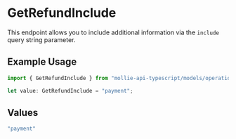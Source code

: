 # GetRefundInclude

This endpoint allows you to include additional information via the `include` query string parameter.

## Example Usage

```typescript
import { GetRefundInclude } from "mollie-api-typescript/models/operations";

let value: GetRefundInclude = "payment";
```

## Values

```typescript
"payment"
```